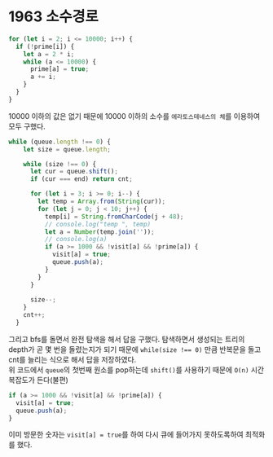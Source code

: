# 1963 소수경로

```js
for (let i = 2; i <= 10000; i++) {
  if (!prime[i]) {
    let a = 2 * i;
    while (a <= 10000) {
      prime[a] = true;
      a += i;
    }
  }
}
```
10000 이하의 값은 없기 때문에 10000 이하의 소수를 `에라토스테네스의 체`를 이용하여 모두 구했다.

```js
while (queue.length !== 0) {
    let size = queue.length;

    while (size !== 0) {
      let cur = queue.shift();
      if (cur === end) return cnt;

      for (let i = 3; i >= 0; i--) {
        let temp = Array.from(String(cur));
        for (let j = 0; j < 10; j++) {
          temp[i] = String.fromCharCode(j + 48);
          // console.log("temp ", temp)
          let a = Number(temp.join(''));
          // console.log(a)
          if (a >= 1000 && !visit[a] && !prime[a]) {
            visit[a] = true;
            queue.push(a);
          }
        }
      }
      
      size--;
    }
    cnt++;
  }

```
그리고 bfs를 돌면서 완전 탐색을 해서 답을 구했다. 탐색하면서 생성되는 트리의 depth가 곧 몇 번을 돌렸는지가 되기 때문에 `while(size !== 0)` 만큼 반복문을 돌고 cnt를 늘리는 식으로 해서 답을 저장하였다.  
위 코드에서 `queue`의 첫번째 원소를 pop하는데  `shift()`를 사용하기 때문에 `O(n)` 시간복잡도가 든다(불편)  

```js
if (a >= 1000 && !visit[a] && !prime[a]) {
  visit[a] = true;
  queue.push(a);
}
```
이미 방문한 숫자는 `visit[a] = true`를 하여 다시 큐에 들어가지 못하도록하여 최적화를 했다.


